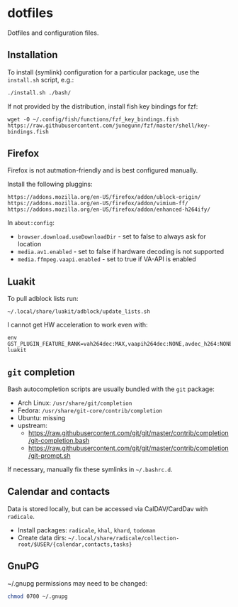 # dotfiles

Dotfiles and configuration files.

## Installation

To install (symlink) configuration for a particular package, use the
`install.sh` script, e.g.:

```bash
./install.sh ./bash/
```

If not provided by the distribution, install fish key bindings for fzf:
```
wget -O ~/.config/fish/functions/fzf_key_bindings.fish https://raw.githubusercontent.com/junegunn/fzf/master/shell/key-bindings.fish
```

## Firefox

Firefox is not autmation-friendly and is best configured manually.

Install the following pluggins:
```
https://addons.mozilla.org/en-US/firefox/addon/ublock-origin/
https://addons.mozilla.org/en-US/firefox/addon/vimium-ff/
https://addons.mozilla.org/en-US/firefox/addon/enhanced-h264ify/
```

In `about:config`:
* `browser.download.useDownloadDir` - set to false to always ask for location
* `media.av1.enabled` - set to false if hardware decoding is not supported
* `media.ffmpeg.vaapi.enabled` - set to true if VA-API is enabled

## Luakit

To pull adblock lists run:
```
~/.local/share/luakit/adblock/update_lists.sh
```

I cannot get HW acceleration to work even with:
```
env GST_PLUGIN_FEATURE_RANK=vah264dec:MAX,vaapih264dec:NONE,avdec_h264:NONE luakit
```

## `git` completion

Bash autocompletion scripts are usually bundled with the `git` package:

* Arch Linux: `/usr/share/git/completion`
* Fedora: `/usr/share/git-core/contrib/completion`
* Ubuntu: missing
* upstream:
  * <https://raw.githubusercontent.com/git/git/master/contrib/completion/git-completion.bash>
  * <https://raw.githubusercontent.com/git/git/master/contrib/completion/git-prompt.sh>

If necessary, manually fix these symlinks in `~/.bashrc.d`.

## Calendar and contacts

Data is stored locally, but can be accessed via CalDAV/CardDav with `radicale`.

* Install packages: `radicale`, `khal`, `khard`, `todoman`
* Create data dirs: `~/.local/share/radicale/collection-root/$USER/{calendar,contacts,tasks}`

## GnuPG

~/.gnupg permissions may need to be changed:

```bash
chmod 0700 ~/.gnupg
```
